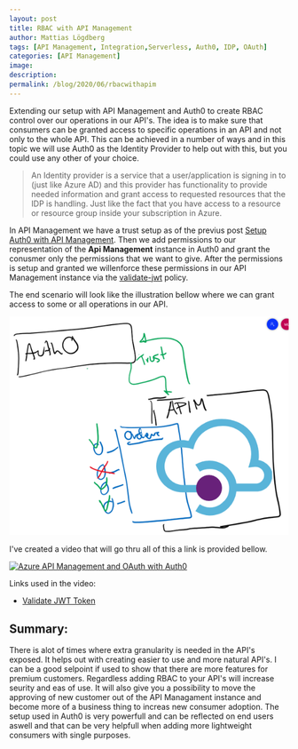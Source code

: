 ```yaml
---
layout: post
title: RBAC with API Management 
author: Mattias Lögdberg
tags: [API Management, Integration,Serverless, Auth0, IDP, OAuth]
categories: [API Management]
image: 
description: 
permalink: /blog/2020/06/rbacwithapim
---
```


Extending our setup with API Management and Auth0 to create RBAC control over our operations in our API's. The idea is to make sure that consumers can be granted access to specific operations in an API and not only to the whole API. This can be achieved in a number of ways and in this topic we will use Auth0 as the Identity Provider to help out with this, but you could use any other of your choice.

> An Identity provider is a service that a user/application is signing in to (just like Azure AD) and this provider has functionality to provide needed information and grant access to requested resources that the IDP is handling. Just like the fact that you have access to a resource or resource group inside your subscription in Azure.

In API Management we have a trust setup as of the previus post [Setup Auth0 with API Management](/blog/2020/05/setupauth0withapim). Then we add permissions to our representation of the **Api Management** instance in Auth0 and grant the conusmer only the permissions that we want to give. After the permissions is setup and granted we willenforce these permissions in our API Management instance via the [validate-jwt](https://docs.microsoft.com/en-us/azure/api-management/api-management-access-restriction-policies#ValidateJWT) policy.


The end scenario will look like the illustration bellow where we can grant access to some or all operations in our API.

![Scenario image](/assets/uploads/2020/06/apim-Auth0-RBAC.png)

I've created a video that will go thru all of this a link is provided bellow.

[![Azure API Management and OAuth with Auth0](https://youtu.be/0ItzeSiHl24/0.jpg)](https://youtu.be/0ItzeSiHl24 "RBAC in Azure API Management - Click to watch")

Links used in the video:
* [Validate JWT Token](https://docs.microsoft.com/en-us/azure/api-management/api-management-access-restriction-policies#validate-jwt
)


## Summary:
There is alot of times where extra granularity is needed in the API's exposed. It helps out with creating easier to use and more natural API's. I can be a good selpoint if used to show that there are more features for premium customers. Regardless adding RBAC to your API's will increase seurity and eas of use. It will also give you a possibility to move the approving of new customer out of the API Managament instance and become more of a business thing to increas new consumer adoption. The setup used in Auth0 is very powerfull and can be reflected on end users aswell and that can be very helpfull when adding more lightweight consumers with single purposes.